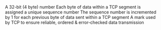 A 32-bit (4 byte) number
Each byte of data within a TCP segment is assigned a unique sequence number
The sequence number is incremented by 1 for each previous byte of data sent within a TCP segment
A mark used by TCP to ensure reliable, ordered & error-checked data transmission